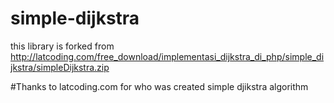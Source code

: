 # simple-dijkstra
this library is forked from http://latcoding.com/free_download/implementasi_dijkstra_di_php/simple_dijkstra/simpleDijkstra.zip

#Thanks to latcoding.com for who was created simple djikstra algorithm
